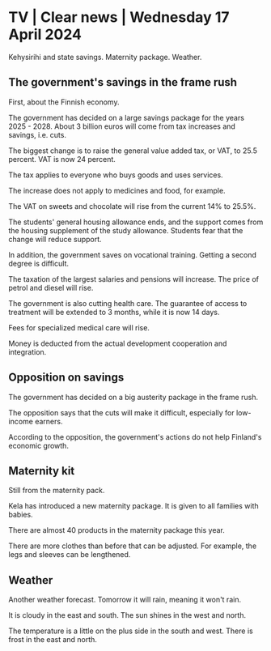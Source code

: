 # TV \| Clear news \| Wednesday 17 April 2024

Kehysirihi and state savings. Maternity package. Weather.

## The government's savings in the frame rush

First, about the Finnish economy.

The government has decided on a large savings package for the years 2025 - 2028. About 3 billion euros will come from tax increases and savings, i.e. cuts.

The biggest change is to raise the general value added tax, or VAT, to 25.5 percent. VAT is now 24 percent.

The tax applies to everyone who buys goods and uses services.

The increase does not apply to medicines and food, for example.

The VAT on sweets and chocolate will rise from the current 14% to 25.5%.

The students' general housing allowance ends, and the support comes from the housing supplement of the study allowance. Students fear that the change will reduce support.

In addition, the government saves on vocational training. Getting a second degree is difficult.

The taxation of the largest salaries and pensions will increase. The price of petrol and diesel will rise.

The government is also cutting health care. The guarantee of access to treatment will be extended to 3 months, while it is now 14 days.

Fees for specialized medical care will rise.

Money is deducted from the actual development cooperation and integration.

## Opposition on savings

The government has decided on a big austerity package in the frame rush.

The opposition says that the cuts will make it difficult, especially for low-income earners.

According to the opposition, the government's actions do not help Finland's economic growth.

## Maternity kit

Still from the maternity pack.

Kela has introduced a new maternity package. It is given to all families with babies.

There are almost 40 products in the maternity package this year.

There are more clothes than before that can be adjusted. For example, the legs and sleeves can be lengthened.

## Weather

Another weather forecast. Tomorrow it will rain, meaning it won't rain.

It is cloudy in the east and south. The sun shines in the west and north.

The temperature is a little on the plus side in the south and west. There is frost in the east and north.


